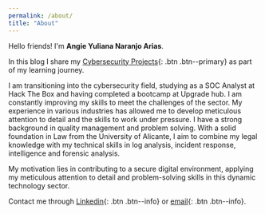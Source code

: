 ```yaml
---
permalink: /about/
title: "About"
---
```


Hello friends! I'm **Angie Yuliana Naranjo Arias**.

In this blog I share my [Cybersecurity Projects](https://ayna-sec.github.io/categories/#projects){: .btn .btn--primary} as part of my learning journey.

I am transitioning into the cybersecurity field, studying as a SOC Analyst at Hack The Box and having completed a bootcamp at Upgrade hub. I am constantly improving my skills to meet the challenges of the sector. My experience in various industries has allowed me to develop meticulous attention to detail and the skills to work under pressure. I have a strong background in quality management and problem solving.  With a solid foundation in Law from the University of Alicante, I aim to combine my legal knowledge with my technical skills in log analysis, incident response, intelligence and forensic analysis.

My motivation lies in contributing to a secure digital environment, applying my meticulous attention to detail and problem-solving skills in this dynamic technology sector.

Contact me through [Linkedin](https://www.linkedin/in/angie-yuliana-naranjo){: .btn .btn--info} or [email](mailto:angieyuliana.na@gmail.com){: .btn .btn--info}.
